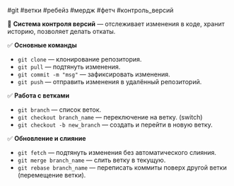 #git #ветки #ребейз #мердж #фетч #контроль_версий

🔹 **Система контроля версий** — отслеживает изменения в коде, хранит историю, позволяет делать откаты.

✅ **Основные команды**

- `git clone` — клонирование репозитория.
- `git pull` — подтянуть изменения.
- `git commit -m "msg"` — зафиксировать изменения.
- `git push` — отправить изменения в удалённый репозиторий.

✅ **Работа с ветками**

- `git branch` — список веток.
- `git checkout branch_name` — переключение на ветку. (switch)
- `git checkout -b new_branch` — создать и перейти в новую ветку.

✅ **Обновление и слияние**

- `git fetch` — подтянуть изменения без автоматического слияния.
- `git merge branch_name` — слить ветку в текущую.
- `git rebase branch_name` — переписать коммиты поверх другой ветки (перемещение ветки).
